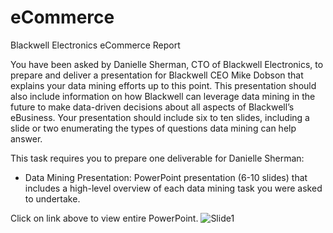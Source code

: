 # eCommerce
Blackwell Electronics eCommerce Report

You have been asked by Danielle Sherman, CTO of Blackwell Electronics, to prepare and deliver a presentation for Blackwell CEO Mike Dobson that explains your data mining efforts up to this point. This presentation should also include information on how Blackwell can leverage data mining in the future to make data-driven decisions about all aspects of Blackwell’s eBusiness. Your presentation should include six to ten slides, including a slide or two enumerating the types of questions data mining can help answer.

This task requires you to prepare one deliverable for Danielle Sherman:
- Data Mining Presentation: PowerPoint presentation (6-10 slides) that includes a high-level overview of each data mining task you were asked to undertake.


Click on link above to view entire PowerPoint.
![Slide1](https://user-images.githubusercontent.com/67208468/89743294-7523f980-da67-11ea-9eb0-b1042e706d8b.JPG)
